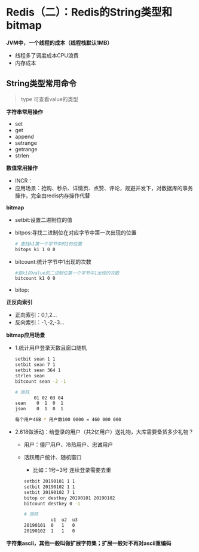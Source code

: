 # Redis（二）：Redis的String类型和bitmap

**JVM中，一个线程的成本（线程栈默认1MB）**
- 线程多了调度成本CPU浪费
- 内存成本

## String类型常用命令
> type 可查看value的类型

**字符串常用操作**
- set
- get
- append
- setrange
- getrange
- strlen

**数值常用操作**
- INCR：
- 应用场景：抢购、秒杀、详情页、点赞、评论，规避并发下，对数据库的事务操作，完全由redis内存操作代替

**bitmap**
- setbit:设置二进制位的值
- bitpos:寻找二进制位在对应字节中第一次出现的位置

  ```bash
  # 查找k1第一个字节中的1的位置
  bitops k1 1 0 0
  ```

- bitcount:统计字节中1出现的次数

  ```bash
  #查k1的value的二进制位第一个字节中1出现的次数
  bitcount k1 0 0
  ```

- bitop:

**正反向索引**
- 正向索引：0,1,2...
- 反向索引：-1,-2,-3...

**bitmap应用场景**
- 1.统计用户登录天数且窗口随机

  ```bash
  setbit sean 1 1
  setbit sean 7 1
  setbit sean 364 1
  strlen sean
  bitcount sean -2 -1
  ```

  ```bash
  # 矩阵
         01 02 03 04
  sean    0  1  0  1
  json    0  1  0  1

  每个用户46B * 用户数100 0000 = 460 000 000
  ```

- 2.618做活动：给登录的用户（共2亿用户）送礼物，大库需要备货多少礼物？
  - 用户：僵尸用户、冷热用户、忠诚用户
  - 活跃用户统计、随机窗口
    - 比如：1号~3号 连续登录需要去重

    ```bash
    setbit 20190101 1 1
    setbit 20190102 1 1
    setbit 20190102 7 1
    bitop or destkey 20190101 20190102
    bitcount destkey 0 -1
    ```

    ```bash
    # 矩阵
              u1  u2  u3
    20190101  0   1   0
    20190102  1   1   0
    ```

**字符集ascii，其他一般叫做扩展字符集；扩展一般对不再对ascii重编码**
